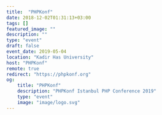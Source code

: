 ```yaml
---
title:  "PHPKonf"
date: 2018-12-02T01:31:13+03:00
tags: []
featured_image: ""
description: ""
type: "event"
draft: false
event_date: 2019-05-04
location: "Kadir Has University"
host: "PHPKonf"
remote: true
redirect: "https://phpkonf.org"
og:
    title: "PHPKonf"
    description: "PHPKonf Istanbul PHP Conference 2019"
    type: "event"
    image: "image/logo.svg"
---
```

